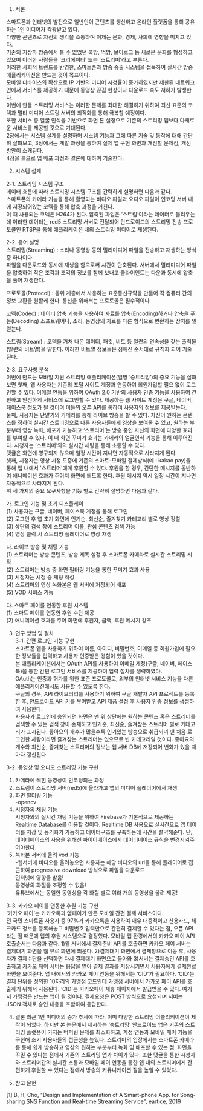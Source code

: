 
1. 서론

 스마트폰과 인터넷의 발전으로 일반인이 콘텐츠를 생산하고 온라인 플랫폼을 통해 공유하는 1인 미디어가 각광받고 있다.  
 다양한 콘텐츠로 자신의 생각을 소통하며 이제는 문화, 경제, 사회에 영향을 미치고 있다.   
 기존의 지상파 방송에서 볼 수 없었던 쿡방, 먹방, 브이로그 등 새로운 문화를 형성하고 있으며 이러한 사람들을 ‘크리에이터’ 또는 ‘스트리머’라고 부른다.    
 이러한 사회적 트렌드를 반영한, 스마트폰과 방송 송출 시스템을 접목하여 실시간 방송 애플리케이션을 만드는 것이 목표이다.    
 모바일 디바이스의 확산으로 IP 기반의 미디어 시청률이 증가하였지만 제한된 네트워크 안에서 서비스를 제공하기 때문에 동영상 끊김 현상이나 다운로드 속도 저하가 발생한다.   
 이번에 만들 스트리밍 서비스는 이러한 문제를 최대한 해결하기 위하여 최신 표준의 코덱과 멀티 미디어 스트링 서버의 최적화를 통해 극복할 예정이다.  
 또한 서비스 중 얼굴 인식을 기반으로 화면 톤 설정으로 기존의 스트리밍 앱보다 다채로운 서비스를 제공할 것으로 기대된다.  
 2장에서는 시스템 설계를 설명하며 시스템 기능과 그에 따른 기술 및 동작에 대해 간단히 살펴보고, 3장에서는 개발 과정을 통하여 실제 앱 구현 화면과 개선할 문제점, 개선 방안이 소개된다.   
 4장을 끝으로 앱 배포 과정과 결론에 대하여 기술한다.   
  
2. 시스템 설계  
  
2-1. 스트리밍 시스템 구조  
 데이터 흐름에 따라 스트리밍 시스템 구조를 간략하게 설명하면 다음과 같다.  
 스마트폰의 카메라 기능을 통해 촬영되는 비디오 파일과 오디오 파일이 인코딩 서버 내에 저장되어있는 코덱을 통해 압축 과정을 거친다.   
 이 때 사용되는 코덱은 H264가 된다. 압축된 파일은 ‘스트림’이라는 데이터로 불리우는데 이러한 데이터는 red5 스트리밍 서버로 전달되어 
 안드로이드의 스트리밍 전송 프로토콜인 RTSP을 통해 애플리케이션 내의 스트리밍 미디어로 재생된다.   
  
2-2. 용어 설명  
스트리밍(Streaming) : 소리나 동영상 등의 멀티미디어 파일을 전송하고 재생하는 방식 중 하나이다.   
파일을 다운로드와 동시에 재생을 함으로써 시간이 단축된다. 서버에서 멀티미디어 파일을 압축하여 작은 조각과 조각의 정보를 함께 보내고 클라이언트는 다운과 동시에 압축을 풀어 재생한다.  
  
프로토콜(Protocol) : 동위 계층에서 사용하는 표준통신규약을 만들어 각 컴퓨터 간의 정보 교환을 원활케 한다. 통신을 위해서는 프로토콜은 필수적이다.   
  
코덱(Codec) : 데이터 압축 기능을 사용하여 자료를 압축(Encoding)하거나 압축을 푸는(Decoding) 소프트웨어나, 소리, 동영상의 자료를 다른 형식으로 변환하는 장치를 일컫는다.  
  
스트림(Stream) : 코덱을 거쳐 나온 데이터, 패킷, 비트 등 일련의 연속성을 갖는 출력물(일련의 비트열)을 말한다. 이러한 비트열 정보들은 정해진 순서대로 규칙화 되어 기술된다.  
  
2-3. 요구사항 분석  
 이번에 만드는 모바일 지원 스트리밍 애플리케이션(일명 ‘숭트리밍’)의 중요 기능을 살펴보면 첫째, 앱 사용자는 기존의 포털 사이트 계정과 연동하여 회원가입할 필요 없이 로그인할 수 있다. 이메일 연동을 위하여 OAuth 2.0 기반의 사용자 인증 기능을 사용하여 간편하고 안전하게 서비스에 로그인할 수 있다. 제공하는 웹 사이트 계정은 구글, 네이버, 페이스북 정도가 될 것이며 이들의 오픈 API를 통하여 사용자의 정보를 제공받는다.  
 둘째, 사용자는 단말기의 카메라를 통해 라이브 방송을 할 수 있다. 자신이 원하는 콘텐츠를 정하여 실시간 스트리밍으로 다른 사용자들에게 영상을 보여줄 수 있고, 원하는 부분부터 영상 녹화, 배포가 가능하고 ‘스트리머’는 방송 중인 자신의 화면에 다양한 효과를 부여할 수 있다. 이 때 화면 꾸미기 효과는 카메라의 얼굴인식 기능을 통해 이루어진다. 시청자는 ‘스트리머’와의 실시간 채팅을 통해 소통할 수 있다.   
 댓글은 화면에 영구되지 않으며 일정 시간이 지나면 자동적으로 사라지게 된다.   
 셋째, 시청자는 영상 시청 도중에 기존의 스마트-모바일 결제방식(예 : kakao pay)을 통해 앱 내에서 '스트리머'에게 후원할 수 있다. 후원을 할 경우, 간단한 메시지를 동반하여 애니메이션 효과가 주어져 화면에 띄도록 한다. 후원 메시지 역시 일정 시간이 지나면 자동적으로 사라지게 된다.  
 위 세 가지의 중요 요구사항을 기능 별로 간략히 설명하면 다음과 같다.  
    
가. 로그인 기능 및 초기 디스플레이  
(1) 사용자는 구글, 네이버, 페이스북 계정을 통해 로그인  
(2) 로그인 후 앱 초기 화면에 인기순, 최신순, 즐겨찾기 카테고리 별로 영상 정렬  
(3) 상단의 검색 창에 스트리머 이름, 관심 콘텐츠 검색 가능   
(4) 영상 클릭 시 스트리밍 플레이어로 영상 재생  
    
나. 라이브 방송 및 채팅 기능  
(1) 스트리머는 방송 콘텐츠, 방송 제목 설정 후 스마트폰 카메라로 실시간 스트리밍 시작  
(2) 스트리머는 방송 중 화면 필터링 기능을 통한 꾸미기 효과 사용  
(3) 시청자는 시청 중 채팅 작성  
(4) 스트리머의 영상 녹화본은 웹 서버에 저장되어 배포  
(5) VOD 서비스 기능  
  
다. 스마트 페이를 연동한 후원 시스템  
(1) 스마트 페이를 연동한 후원 수단 제공  
(2) 애니메이션 효과를 주어 화면에 후원자, 금액, 후원 메시지 강조   
  
3. 연구 방법 및 절차  
3-1. 간편 로그인 기능 구현  
 스마트폰 앱을 사용하기 위하여 이름, 아이디, 비밀번호, 이메일 등 회원가입에 필요한 정보들을 입력하고 사용자 인증받은 경험이 있을 것이다.   
 본 애플리케이션에서는 OAuth API를 사용하여 이메일 계정(구글, 네이버, 페이스북)을 통한 간편 로그인 서비스를 제공하여 입력 절차를 생략하였다.   
 OAuth는 인증과 허가를 위한 표준 프로토콜로, 외부의 인터넷 서비스 기능을 다른 애플리케이션에서도 사용할 수 있도록 한다.   
 구글의 경우, API 라이브러리를 사용하기 위하여 구글 개발자 API 프로젝트를 등록한 후, 안드로이드 API 키를 부여받고 API 제품 설정 후 사용자 인증 정보를 생성하여 사용한다.   
 사용자가 로그인에 승인되면 화면은 맨 위 상단에는 원하는 콘텐츠 혹은 스트리머를 검색할 수 있는 검색 창이 존재하고 인기순, 최신순, 즐겨찾는 스트리머 별로 카테고리가 표시된다.   좋아요의 개수가 많을수록 인기있는 방송으로 취급되며 맨 처음 로그인한 사람이라면 즐겨찾는 스트리머는 없으므로 빈 
카테고리일 것이다. 좋아요의 개수와 최신순, 즐겨찾는 스트리머의 정보는 웹 서버 DB에 저장되어 변화가 있을 때마다 갱신된다.  
  
3-2. 동영상 및 오디오 스트리밍 기능 구현  
1) 카메라에 찍힌 동영상이 인코딩되는 과정  
2) 스트림이 스트리밍 서버(red5)에 올라가고 앱의 미디어 플레이어에서 재생  
3) 화면 필터링 기능  
-opencv  
4) 시청자의 채팅 기능  
 시청자와의 실시간 채팅 기능을 위하여 Firebase가 기본적으로 제공하는 Realtime Database를 이용할 것이다. Realtime DB 사용으로 실시간으로 앱 데이터를 저장   및 동기화가 가능하고 데이터구조를 구축하는데 시간을 절약해준다. 단, 데이터베이스의 사용을 위해선 파이어베이스에서 데이터베이스 규칙을 변경시켜주어야한다.
5) 녹화본 서버에 올려 vod 기능  
-웹서버에 비디오를 올려놓으면 사용자는 해당 비디오의 url을 통해 플레이어로 접근하여 progressive download 방식으로 파일을 다운로드  
인터넷에 영향을 받음!  
동영상의 화질을 조정할 수 없음!  
유튜브에서는 동일한 동영상을 각 화질 별로 여러 개의 동영상을 올려 제공!  
  
3-3. 카카오 페이를 연동한 후원 기능 구현  
 ‘카카오 페이’는 카카오톡과 엠페이가 만든 모바일 간편 결제 서비스이다.   
 전 국민 스마트폰 사용자 중 97%가 카카오톡을 사용하여 매우 대중적이고 신용카드, 체크카드 정보를 등록해놓고 비밀번호 입력만으로 간편히 결제할 수 있다는 점, 오픈 API 라는 점 때문에 앱의 후원 시스템으로 결정했다. 모바일 앱 환경에서의 카카오 페이 API 호출순서는 다음과 같다. 1)웹 서버에서 결제준비 API를 호출하면 카카오 페이 서버는 결제대기 화면을 웹 뷰로 화면에 띄운다. 2)결제대기 화면에서 결제창으로 이동 후, 사용자가 결제수단을 선택하면 다시 결제대기 화면으로 돌아와 3)서버는 결제승인 API를 호출하고 카카오 페이 서버는 응답을 받아 결제 결과를 저장시키면서 사용자에게 결제완료 화면을 보여준다. 앱 내에서의 카카오 페이 연동을 위해서는 'CID'가 필요하다. ‘CID’는 결제 단위를 정의한 10자리의 가맹점 코드인데 가맹점 서버에서 카카오 페이 API를 호출하기 위해서 사용된다. ‘CID'는 카카오페이 제휴 페이지에서 발급받을 수 있다. 여기서 가맹점은 만드는 앱이 될 것이다. 결제요청은 POST 방식으로 요청되며 서버는 JSON 객체로 승인 내용을 포함하여 응답한다. 
  
4. 결론
 최근 1인 미디어의 증가 추세에 따라, 이미 다양한 스트리밍 어플리케이션이 제작이 되었다. 하지만 본 논문에서 제시하는 ‘숭트리밍’ 안드로이드 앱은 기존의 스트리밍 플랫폼이 가지는 버퍼링 문제를 최소화하고, 계정 연동과 모바일 페이 기능을 구현해 초기 사용자들의 접근성을 높였다.
 스트리머의 입장에서는 스마트폰 카메라를 통해 쉽게 방송하고 영상의 원하는 부분부터 녹화 및 배포할 수 있는 점, 화면을 꾸밀 수 있다는 점에서 기존의 스트리밍 앱과 차이가 있다. 또한 댓글을 통한 시청자와 스트리머간의 실시간 소통과 모바일 페이 연동을 통한 앱 내의 스트리머에게 간편하게 후원할 수 있다는 점에서 방송의 커뮤니케이션 질을 높일 수 있었다.
  
5. 참고 문헌

[1] B, H, Cho, "Design and Implementation of A Smart-phone App. for Song-sharing SNS Function and Real-time Streaming Service", eartice, 2019
